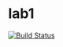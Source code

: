 # lab1

[![Build Status](https://travis-ci.com/itmo-java-basics-2020/task-1-<DanilkaUchiha>.svg?branch=master)](https://travis-ci.com/itmo-java-basics-2020/task-1-<DanilkaUchiha>)